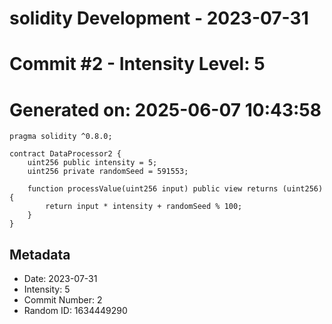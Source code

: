 ﻿# solidity Development - 2023-07-31
# Commit #2 - Intensity Level: 5
# Generated on: 2025-06-07 10:43:58
```solidity
pragma solidity ^0.8.0;

contract DataProcessor2 {
    uint256 public intensity = 5;
    uint256 private randomSeed = 591553;

    function processValue(uint256 input) public view returns (uint256) {
        return input * intensity + randomSeed % 100;
    }
}
```
## Metadata
- Date: 2023-07-31
- Intensity: 5
- Commit Number: 2
- Random ID: 1634449290
